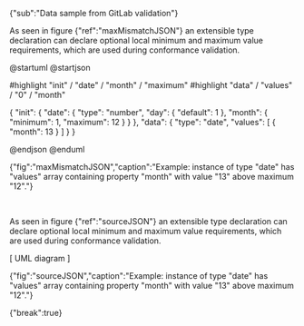{"sub":"Data sample from GitLab validation"}

As seen in figure {"ref":"maxMismatchJSON"} an extensible type declaration can declare optional local minimum and maximum value requirements, which are used during conformance validation.

@startuml
@startjson

<style>
jsonDiagram {
    BackGroundColor transparent
    node {
        BackGroundColor white
        highlight {
            BackGroundColor #ff9999
        }
    }
}
</style>

#highlight "init" / "date" / "month" / "maximum"
#highlight "data" / "values" / "0" / "month"

{
    "init": {
        "date": {
            "type": "number",
            "day": { "default": 1 },
            "month": { "minimum": 1, "maximum": 12 }
        }
    },
    "data": {
        "type": "date",
        "values": [ { "month": 13 } ]
    }
}

@endjson
@enduml

{"fig":"maxMismatchJSON","caption":"Example: instance of type \"date\" has \"values\" array containing property \"month\" with value \"13\" above maximum \"12\"."}

<br>

As seen in figure {"ref":"sourceJSON"} an extensible type declaration can declare optional local minimum and maximum value requirements, which are used during conformance validation.

[ UML diagram ]

{"fig":"sourceJSON","caption":"Example: instance of type \"date\" has \"values\" array containing property \"month\" with value \"13\" above maximum \"12\"."}

{"break":true}